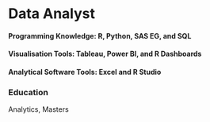 # Data Analyst

#### Programming Knowledge: R, Python, SAS EG, and SQL
#### Visualisation Tools: Tableau, Power BI, and R Dashboards 
#### Analytical Software Tools: Excel and R Studio

### Education 
Analytics, Masters

